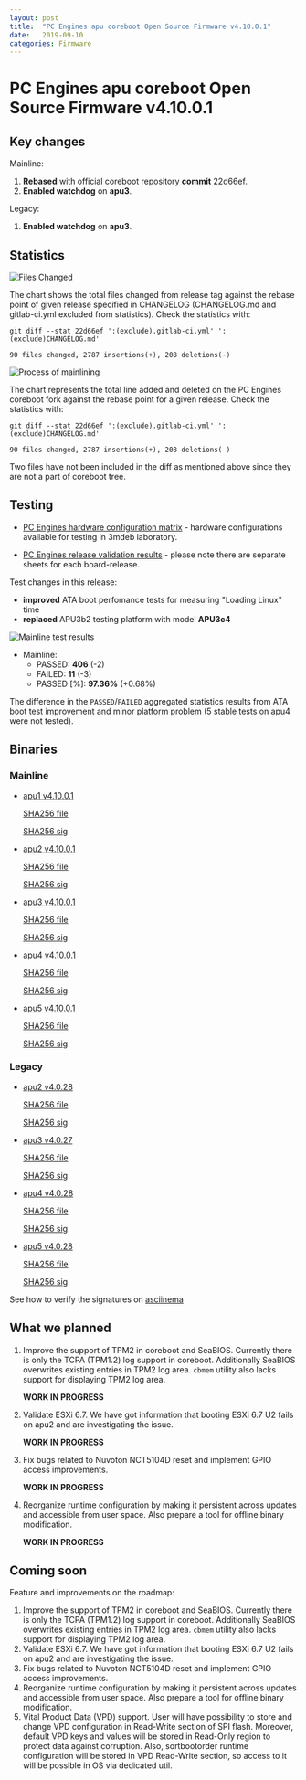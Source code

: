 ```yaml
---
layout: post
title:  "PC Engines apu coreboot Open Source Firmware v4.10.0.1"
date:   2019-09-10
categories: Firmware
---
```

# PC Engines apu coreboot Open Source Firmware v4.10.0.1

## Key changes

Mainline:

1. **Rebased** with official coreboot repository **commit** 22d66ef.
2. **Enabled watchdog** on **apu3**.

Legacy:
1. **Enabled watchdog** on **apu3**.

## Statistics

![Files Changed](link1)

The chart shows the total files changed from release tag against the rebase
point of given release specified in CHANGELOG (CHANGELOG.md and gitlab-ci.yml
excluded from statistics). Check the statistics with:

```
git diff --stat 22d66ef ':(exclude).gitlab-ci.yml' ':(exclude)CHANGELOG.md'
```

`90 files changed, 2787 insertions(+), 208 deletions(-)`

![Process of mainlining](link2)

The chart represents the total line added and deleted on the PC Engines
coreboot fork against the rebase point for a given release. Check the
statistics with:

```
git diff --stat 22d66ef ':(exclude).gitlab-ci.yml' ':(exclude)CHANGELOG.md'
```

`90 files changed, 2787 insertions(+), 208 deletions(-)`

Two files have not been included in the diff as mentioned above since they are
not a part of coreboot tree.

## Testing

* [PC Engines hardware configuration matrix](https://cloud.3mdeb.com/index.php/s/ce829QADwA7sHx9/preview) - hardware configurations available for testing in 3mdeb laboratory.

* [PC Engines release validation results](https://3mdeb.us16.list-manage.com/track/click?u=fce95b885fc13fbf1db611816&id=96d9b426c0&e=16ffa34a09) - please note there are separate sheets for each board-release.

Test changes in this release:
* **improved** ATA boot perfomance tests for measuring "Loading Linux" time
* **replaced** APU3b2 testing platform with model **APU3c4**

![Mainline test results](https://cloud.3mdeb.com/index.php/s/LiG5NJszHQnXTKt/preview)

* Mainline:
  * PASSED: **406** (-2)
  * FAILED: **11** (-3)
  * PASSED [%]: **97.36%** (+0.68%)

The difference in the `PASSED`/`FAILED` aggregated statistics results from ATA
boot test improvement and minor platform problem (5 stable tests on apu4 were
not tested).

## Binaries

### Mainline

* [apu1 v4.10.0.1](https://3mdeb.com/open-source-firmware/pcengines/apu1/apu1_v4.10.0.1.rom)

  [SHA256 file](https://3mdeb.com/open-source-firmware/pcengines/apu1/apu1_v4.10.0.1.SHA256)

  [SHA256 sig](https://3mdeb.com/open-source-firmware/pcengines/apu1/apu1_v4.10.0.1.SHA256.sig)

* [apu2 v4.10.0.1](https://3mdeb.com/open-source-firmware/pcengines/apu2/apu2_v4.10.0.1.rom)

  [SHA256 file](https://3mdeb.com/open-source-firmware/pcengines/apu2/apu2_v4.10.0.1.SHA256)

  [SHA256 sig](https://3mdeb.com/open-source-firmware/pcengines/apu2/apu2_v4.10.0.1.SHA256.sig)

* [apu3 v4.10.0.1](https://3mdeb.com/open-source-firmware/pcengines/apu3/apu3_v4.10.0.1.rom)

  [SHA256 file](https://3mdeb.com/open-source-firmware/pcengines/apu3/apu3_v4.10.0.1.SHA256)

  [SHA256 sig](https://3mdeb.com/open-source-firmware/pcengines/apu3/apu3_v4.10.0.1.SHA256.sig)

* [apu4 v4.10.0.1](https://3mdeb.com/open-source-firmware/pcengines/apu4/apu4_v4.10.0.1.rom)

  [SHA256 file](https://3mdeb.com/open-source-firmware/pcengines/apu4/apu4_v4.10.0.1.SHA256)

  [SHA256 sig](https://3mdeb.com/open-source-firmware/pcengines/apu4/apu4_v4.10.0.1.SHA256.sig)

* [apu5 v4.10.0.1](https://3mdeb.com/open-source-firmware/pcengines/apu5/apu5_v4.10.0.1.rom)

  [SHA256 file](https://3mdeb.com/open-source-firmware/pcengines/apu5/apu5_v4.10.0.1.SHA256)

  [SHA256 sig](https://3mdeb.com/open-source-firmware/pcengines/apu5/apu5_v4.10.0.1.SHA256.sig)

### Legacy

* [apu2 v4.0.28](https://3mdeb.com/open-source-firmware/pcengines/apu2/apu2_v4.0.28.rom)

  [SHA256 file](https://3mdeb.com/open-source-firmware/pcengines/apu2/apu2_v4.0.28.SHA256)

  [SHA256 sig](https://3mdeb.com/open-source-firmware/pcengines/apu2/apu2_v4.0.28.SHA256.sig)

* [apu3 v4.0.27](https://3mdeb.com/open-source-firmware/pcengines/apu3/apu3_v4.0.28.rom)

  [SHA256 file](https://3mdeb.com/open-source-firmware/pcengines/apu3/apu3_v4.0.28.SHA256)

  [SHA256 sig](https://3mdeb.com/open-source-firmware/pcengines/apu3/apu3_v4.0.28.SHA256.sig)

* [apu4 v4.0.28](https://3mdeb.com/open-source-firmware/pcengines/apu4/apu4_v4.0.28.rom)

  [SHA256 file](https://3mdeb.com/open-source-firmware/pcengines/apu4/apu4_v4.0.28.SHA256)

  [SHA256 sig](https://3mdeb.com/open-source-firmware/pcengines/apu4/apu4_v4.0.28.SHA256.sig)

* [apu5 v4.0.28](https://3mdeb.com/open-source-firmware/pcengines/apu5/apu5_v4.0.28.rom)

  [SHA256 file](https://3mdeb.com/open-source-firmware/pcengines/apu5/apu5_v4.0.28.SHA256)

  [SHA256 sig](https://3mdeb.com/open-source-firmware/pcengines/apu5/apu5_v4.0.28.SHA256.sig)

See how to verify the signatures on [asciinema](https://asciinema.org/a/227035)

[1]: https://en.wikipedia.org/wiki/ROCA_vulnerability
[2]: https://github.com/pcengines/apu2-documentation/blob/master/docs/research/ROCA.md
[3]: https://github.com/pcengines/apu2-documentation/blob/master/docs/os-status.md

## What we planned

1. Improve the support of TPM2 in coreboot and SeaBIOS. Currently there is only
   the TCPA (TPM1.2) log support in coreboot. Additionally SeaBIOS overwrites
   existing entries in TPM2 log area. `cbmem` utility also lacks support for
   displaying TPM2 log area.

   **WORK IN PROGRESS**

2. Validate ESXi 6.7. We have got information that booting ESXi 6.7 U2 fails on
   apu2 and are investigating the issue.

   **WORK IN PROGRESS**

3. Fix bugs related to Nuvoton NCT5104D reset and implement GPIO access
   improvements.

   **WORK IN PROGRESS**

4. Reorganize runtime configuration by making it persistent across updates and
   accessible from user space. Also prepare a tool for offline binary
   modification.

   **WORK IN PROGRESS**

## Coming soon

Feature and improvements on the roadmap:

1. Improve the support of TPM2 in coreboot and SeaBIOS. Currently there is only
   the TCPA (TPM1.2) log support in coreboot. Additionally SeaBIOS overwrites
   existing entries in TPM2 log area. `cbmem` utility also lacks support for
   displaying TPM2 log area.
2. Validate ESXi 6.7. We have got information that booting ESXi 6.7 U2 fails on
   apu2 and are investigating the issue.
3. Fix bugs related to Nuvoton NCT5104D reset and implement GPIO access
   improvements.
4. Reorganize runtime configuration by making it persistent across updates and
   accessible from user space. Also prepare a tool for offline binary
   modification.
5. Vital Product Data (VPD) support. User will have possibility to store
   and change VPD configuration in Read-Write section of SPI flash. Moreover,
   default VPD keys and values will be stored in Read-Only region to protect
   data against corruption. Also, sortbootorder runtime configuration will be
   stored in VPD Read-Write section, so access to it will be possible in OS
   via dedicated util.
